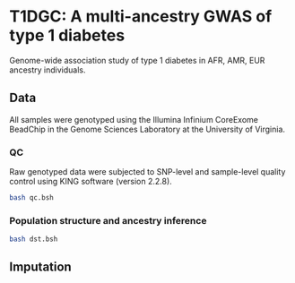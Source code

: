 # T1DGC: A multi-ancestry GWAS of type 1 diabetes
Genome-wide association study of type 1 diabetes in AFR, AMR, EUR ancestry individuals. 

## Data
All samples were genotyped using the Illumina Infinium CoreExome BeadChip in the Genome Sciences Laboratory at the University of Virginia.

### QC
Raw genotyped data were subjected to SNP-level and sample-level quality control using KING software (version 2.2.8). </br>

```bash
bash qc.bsh
```

### Population structure and ancestry inference

```bash
bash dst.bsh
```

## Imputation
